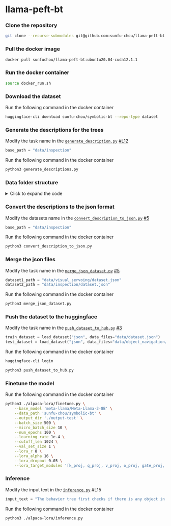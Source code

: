 # llama-peft-bt

### Clone the repository

```bash
git clone --recurse-submodules git@github.com:sunfu-chou/llama-peft-bt.git
```

### Pull the docker image

```bash
docker pull sunfuchou/llama-peft-bt:ubuntu20.04-cuda12.1.1
```

### Run the docker container

```bash
source docker_run.sh
```

### Download the dataset

Run the following command in the docker container

```bash
huggingface-cli download sunfu-chou/symbolic-bt --repo-type dataset
```

### Generate the descriptions for the trees

Modify the task name in the [`generate_description.py`](generate_description.py) [#L12](https://github.com/sunfu-chou/llama-peft-bt/blob/master/generate_description.py#L12)

```python
base_path = "data/inspection"
```

Run the following command in the docker container

```bash
python3 generate_descriptions.py
```
### Data folder structure

<details>
  <summary>Click to expand the code</summary>
    ```
    data
    ├── dataset.json
    ├── inspection
    │   ├── dataset.json
    │   ├── description
    │   │   ├── 0
    │   │   │   ├── 0.txt
    │   │   │   ├── ...
    │   │   │   └── 49.txt
    │   │   ├── ...
    │   │   │   ├── 0.txt
    │   │   │   ├── ...
    │   │   │   └── 49.txt
    │   │   └── 4
    │   │       ├── 0.txt
    │   │       ├── ...
    │   │       └── 9.txt
    │   ├── prompt
    │   │   └── instruction.txt
    │   ├── prompt-self-instruct
    │   │   ├── input.txt
    │   │   └── instruction.txt
    │   └── tree
    │       ├── 0.txt
    │       ├── ...
    │       └── 4.txt
    ├── object_navigation
    │   ├── dataset.json
    │   ├── description
    │   │   ├── 0
    │   │   │   ├── 0.txt
    │   │   │   ├── ...
    │   │   │   └── 49.txt
    │   │   ├── ...
    │   │   │   ├── 0.txt
    │   │   │   ├── ...
    │   │   │   └── 49.txt
    │   │   └── 4
    │   │       ├── 0.txt
    │   │       ├── ...
    │   │       └── 9.txt
    │   ├── prompt
    │   │   └── instruction.txt
    │   ├── prompt-self-instruct
    │   │   ├── input.txt
    │   │   └── instruction.txt
    │   └── tree
    │       ├── 0.txt
    │       ├── ...
    │       └── 4.txt
    └── visual_servoing
        ├── dataset.json
        ├── description
       │   ├── 0
       │   │   ├── 0.txt
       │   │   ├── ...
       │   │   └── 49.txt
       │   ├── ...
       │   │   ├── 0.txt
       │   │   ├── ...
       │   │   └── 49.txt
       │   └── 4
       │       ├── 0.txt
       │       ├── ...
       │       └── 9.txt
        ├── prompt
        │   └── instruction.txt
        ├── prompt-self-instruct
        │   ├── input.txt
        │   └── instruction.txt
        └── tree
            ├── 0.txt
            ├── ...
            └── 4.txt

    30 directories, 778 files
    ```
</details>


### Convert the descriptions to the json format

Modify the datasets name in the [`convert_description_to_json.py`](convert_description_to_json.py) [#5](https://github.com/sunfu-chou/llama-peft-bt/blob/master/convert_description_to_json.py#L5)

```python
base_path = "data/inspection"
```

Run the following command in the docker container

```bash
python3 convert_description_to_json.py
```

### Merge the json files

Modify the task name in the [`merge_json_dataset.py`](merge_json_dataset.py) [#5](https://github.com/sunfu-chou/llama-peft-bt/blob/master/merge_json_dataset.py#L5)

```python
dataset1_path = "data/visual_servoing/dataset.json"
dataset2_path = "data/inspection/dataset.json"
```

Run the following command in the docker container

```bash
python3 merge_json_dataset.py
```

### Push the dataset to the huggingface

Modify the task name in the [`push_dataset_to_hub.py`](push_dataset_to_hub.py) [#3](https://github.com/sunfu-chou/llama-peft-bt/blob/master/push_dataset_to_hub.py#L3)

```python
train_dataset = load_dataset("json", data_files="data/dataset.json")
test_dataset = load_dataset("json", data_files="data/object_navigation/dataset.json")
```

Run the following command in the docker container

```bash
huggingface-cli login
```

```bash
python3 push_dataset_to_hub.py
```

### Finetune the model

Run the following command in the docker container

```bash
python3 ./alpaca-lora/finetune.py \
    --base_model 'meta-llama/Meta-Llama-3-8B' \
    --data_path 'sunfu-chou/symbolic-bt' \
    --output_dir './output-test' \
    --batch_size 500 \
    --micro_batch_size 10 \
    --num_epochs 100 \
    --learning_rate 1e-4 \
    --cutoff_len 1024 \
    --val_set_size 1 \
    --lora_r 8 \
    --lora_alpha 16 \
    --lora_dropout 0.05 \
    --lora_target_modules '[k_proj, q_proj, v_proj, o_proj, gate_proj, down_proj, up_proj]'
```

### Inference

Modify the input text in the [`inference.py`](inference.py) #L15

```python
input_text = "The behavior tree first checks if there is any object in view. If there is an object, it simultaneously executes control actions for linear x and linear y directions. If no object is in view, the robot will then proceed to explore a pattern block."
```

Run the following command in the docker container

```bash
python3 ./alpaca-lora/inference.py
```

